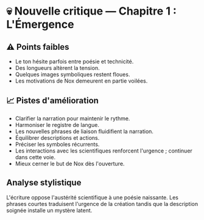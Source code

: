 # 💀 Nouvelle critique — Chapitre 1 : L'Émergence

## ⚠️ Points faibles
- Le ton hésite parfois entre poésie et technicité.
- Des longueurs altèrent la tension.
- Quelques images symboliques restent floues.
- Les motivations de Nox demeurent en partie voilées.

## 📈 Pistes d'amélioration
- Clarifier la narration pour maintenir le rythme.
- Harmoniser le registre de langue.
- Les nouvelles phrases de liaison fluidifient la narration.
- Équilibrer descriptions et actions.
- Préciser les symboles récurrents.
- Les interactions avec les scientifiques renforcent l'urgence ; continuer dans cette voie.
- Mieux cerner le but de Nox dès l'ouverture.

## Analyse stylistique
L'écriture oppose l'austérité scientifique à une poésie naissante. Les phrases courtes traduisent l'urgence de la création tandis que la description soignée installe un mystère latent.
